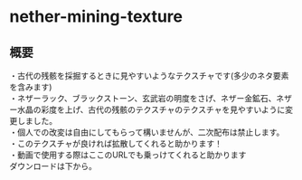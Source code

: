 # nether-mining-texture
## 概要
・古代の残骸を採掘するときに見やすいようなテクスチャです(多少のネタ要素を含みます)  
・ネザーラック、ブラックストーン、玄武岩の明度をさげ、ネザー金鉱石、ネザー水晶の彩度を上げ、古代の残骸のテクスチャのテクスチャを見やすいように変更しました。  
・個人での改変は自由にしてもらって構いませんが、二次配布は禁止します。  
・このテクスチャが良ければ拡散してくれると助かります！  
・動画で使用する際はここのURLでも乗っけてくれると助かります  
ダウンロードは下から。  

